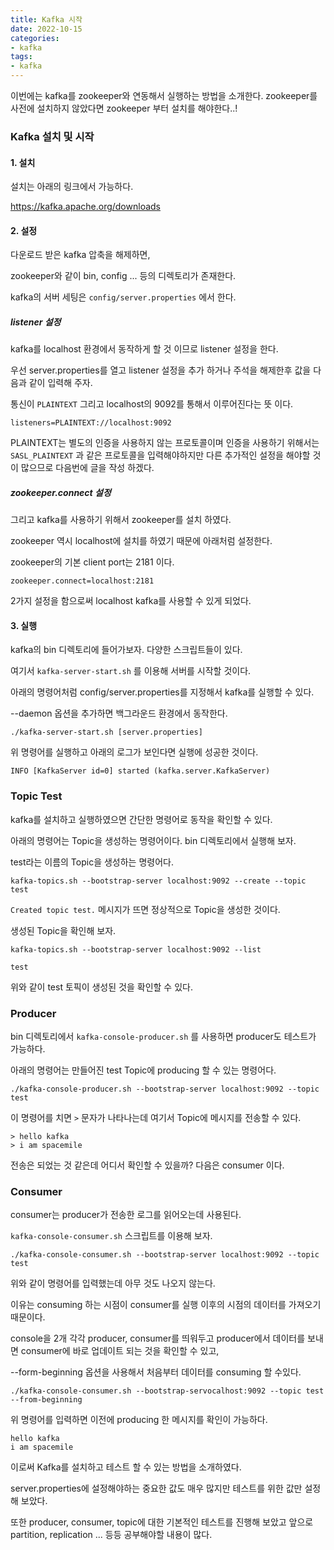 ```yaml
---
title: Kafka 시작
date: 2022-10-15
categories:
- kafka
tags:
- kafka
---
```


이번에는 kafka를 zookeeper와 연동해서 실행하는 방법을 소개한다. zookeeper를 사전에 설치하지 않았다면 zookeeper 부터 설치를 해야한다..!

### Kafka 설치 및 시작

#### 1. 설치

설치는 아래의 링크에서 가능하다.

https://kafka.apache.org/downloads

#### 2. 설정

다운로드 받은 kafka 압축을 해제하면,

zookeeper와 같이 bin, config ... 등의 디렉토리가 존재한다.

kafka의 서버 세팅은 `config/server.properties` 에서 한다. 

##### listener 설정

kafka를 localhost 환경에서 동작하게 할 것 이므로 listener 설정을 한다.

우선 server.properties를 열고 listener 설정을 추가 하거나 주석을 해제한후 값을 다음과 같이 입력해 주자.

통신이 `PLAINTEXT` 그리고 localhost의 9092를 통해서 이루어진다는 뜻 이다.

```properties
listeners=PLAINTEXT://localhost:9092
```

PLAINTEXT는 별도의 인증을 사용하지 않는 프로토콜이며 인증을 사용하기 위해서는 `SASL_PLAINTEXT` 과 같은 프로토콜을 입력해야하지만 다른 추가적인 설정을 해야할 것이 많으므로 다음번에 글을 작성 하겠다.

##### zookeeper.connect 설정

그리고 kafka를 사용하기 위해서 zookeeper를 설치 하였다.

zookeeper 역시 localhost에 설치를 하였기 때문에 아래처럼 설정한다.

zookeeper의 기본 client port는 2181 이다.

```properties
zookeeper.connect=localhost:2181
```

2가지 설정을 함으로써 localhost kafka를 사용할 수 있게 되었다.


#### 3. 실행

kafka의 bin 디렉토리에 들어가보자. 다양한 스크립트들이 있다.

여기서 `kafka-server-start.sh` 를 이용해 서버를 시작할 것이다.

아래의 명령어처럼 config/server.properties를 지정해서 kafka를 실행할 수 있다.

--daemon 옵션을 추가하면 백그라운드 환경에서 동작한다.

```
./kafka-server-start.sh [server.properties]
```

위 명령어를 실행하고 아래의 로그가 보인다면 실행에 성공한 것이다.

```
INFO [KafkaServer id=0] started (kafka.server.KafkaServer)
```

### Topic Test

kafka를 설치하고 실행하였으면 간단한 명령어로 동작을 확인할 수 있다.

아래의 명령어는 Topic을 생성하는 명령어이다. bin 디렉토리에서 실행해 보자.

test라는 이름의 Topic을 생성하는 명령어다.

```
kafka-topics.sh --bootstrap-server localhost:9092 --create --topic test
```

`Created topic test.` 메시지가 뜨면 정상적으로 Topic을 생성한 것이다.

생성된 Topic을 확인해 보자.

```
kafka-topics.sh --bootstrap-server localhost:9092 --list

test
```

위와 같이 test 토픽이 생성된 것을 확인할 수 있다.

### Producer

bin 디렉토리에서 `kafka-console-producer.sh` 를 사용하면 producer도 테스트가 가능하다.

아래의 명령어는 만들어진 test Topic에 producing 할 수 있는 명령어다.

```
./kafka-console-producer.sh --bootstrap-server localhost:9092 --topic test
```

이 명령어를 치면 `>` 문자가 나타나는데 여기서 Topic에 메시지를 전송할 수 있다.

```
> hello kafka
> i am spacemile
```

전송은 되었는 것 같은데 어디서 확인할 수 있을까? 다음은 consumer 이다.

### Consumer

consumer는 producer가 전송한 로그를 읽어오는데 사용된다.

`kafka-console-consumer.sh` 스크립트를 이용해 보자.

```
./kafka-console-consumer.sh --bootstrap-server localhost:9092 --topic test
```

위와 같이 명령어를 입력했는데 아무 것도 나오지 않는다. 

이유는 consuming 하는 시점이 consumer를 실행 이후의 시점의 데이터를 가져오기 때문이다.

console을 2개 각각 producer, consumer를 띄워두고 producer에서 데이터를 보내면 consumer에 바로 업데이트 되는 것을 확인할 수 있고,

--form-beginning 옵션을 사용해서 처음부터 데이터를 consuming 할 수있다.

```
./kafka-console-consumer.sh --bootstrap-servocalhost:9092 --topic test --from-beginning
```

위 명령어를 입력하면 이전에 producing 한 메시지를 확인이 가능하다.

```
hello kafka
i am spacemile
```


이로써 Kafka를 설치하고 테스트 할 수 있는 방법을 소개하였다. 

server.properties에 설정해야하는 중요한 값도 매우 많지만 테스트를 위한 값만 설정해 보았다.

또한 producer, consumer, topic에 대한 기본적인 테스트를 진행해 보았고 앞으로 partition, replication ... 등등 공부해야할 내용이 많다.
